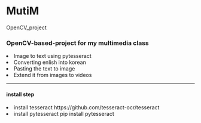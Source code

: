 # MutiM
OpenCV_project

<h3> OpenCV-based-project for my multimedia class </h3>
<li>Image to text using pytesseract</li>
<li>Converting enlish into korean</li>
<li>Pasting the text to image</li>
<li>Extend it from images to videos</li>
<hr>
<h4>install step</h4>
<li>install tesseract https://github.com/tesseract-ocr/tesseract</li>
<li>install pytesseract pip install pytesseract</li>

